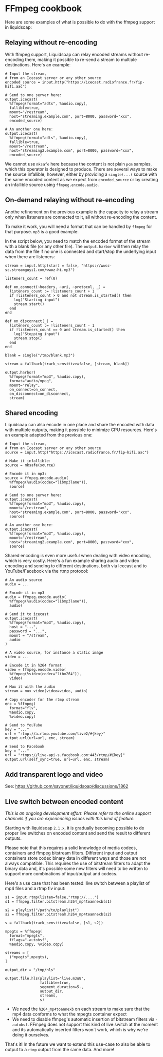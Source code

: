 # FFmpeg cookbook

Here are some examples of what is possible to do with the ffmpeg support in liquidsoap:

## Relaying without re-encoding

With ffmpeg support, Liquidsoap can relay encoded streams without re-encoding them, making it possible to re-send a stream to multiple destinations. Here's an example:

```liquidsoap
# Input the stream,
# from an Icecast server or any other source
encoded_source = input.http("https://icecast.radiofrance.fr/fip-hifi.aac")

# Send to one server here:
output.icecast(
  %ffmpeg(format="adts", %audio.copy),
  fallible=true,
  mount="/restream",
  host="streaming.example.com", port=8000, password="xxx",
  encoded_source)

# An another one here:
output.icecast(
  %ffmpeg(format="adts", %audio.copy),
  fallible=true,
  mount="/restream",
  host="streaming2.example.com", port=8000, password="xxx",
  encoded_source)
```

We cannot use `mksafe` here because the content is not plain `pcm` samples, which this operator is designed to produce. There
are several ways to make the source infallible, however, either by providing a `single(...)` source with the same encoded content
as we expect from `encoded_source` or by creating an infallible source using `ffmpeg.encode.audio`.

## On-demand relaying without re-encoding

Anothe refinement on the previous example is the capacity to relay a stream only when listeners are connected to it,
all without re-encoding the content.

To make it work, you will need a format that can be handled by `ffmpeg` for that purpose. `mp3` is a good example.

In the script below, you need to match the encoded format of the stream with a blank file (or any other file).
The `output.harbor` will then relay the data from the file if no one is connected and start/stop the underlying
input when there are listeners:

```liquidsoap
stream = input.http(start = false, "https://wwoz-sc.streamguys1.com/wwoz-hi.mp3")

listeners_count = ref(0)

def on_connect(~headers, ~uri, ~protocol, _) =
  listeners_count := !listeners_count + 1
  if !listeners_count > 0 and not stream.is_started() then
    log("Starting input")
    stream.start()
  end
end

def on_disconnect(_) =
  listeners_count := !listeners_count - 1
  if !listeners_count == 0 and stream.is_started() then
    log("Stopping input")
    stream.stop()
  end
end

blank = single("/tmp/blank.mp3")

stream = fallback(track_sensitive=false, [stream, blank])

output.harbor(
  %ffmpeg(format="mp3", %audio.copy),
  format="audio/mpeg",
  mount="relay",
  on_connect=on_connect,
  on_disconnect=on_disconnect,
  stream)
```

## Shared encoding

Liquidsoap can also encode in one place and share the encoded with data with multiple outputs, making it possible to
minimize CPU resources. Here's an example adapted from the previous one:

```liquidsoap
# Input the stream,
# from an Icecast server or any other source
source = input.http("https://icecast.radiofrance.fr/fip-hifi.aac")

# Make it infallible:
source = mksafe(source)

# Encode it in mp3:
source = ffmpeg.encode.audio(
  %ffmpeg(%audio(codec="libmp3lame")),
  source)

# Send to one server here:
output.icecast(
  %ffmpeg(format="mp3", %audio.copy),
  mount="/restream",
  host="streaming.example.com", port=8000, password="xxx",
  source)

# An another one here:
output.icecast(
  %ffmpeg(format="mp3", %audio.copy),
  mount="/restream",
  host="streaming2.example.com", port=8000, password="xxx",
  source)
```

Shared encoding is even more useful when dealing with video encoding, which is very costly. Here's a fun example
sharing audio and video encoding and sending to different destinations, both via Icecast and to YouTube/Facebook
via the rtmp protocol:

```liquidsoap
# An audio source
audio = ...

# Encode it in mp3
audio = ffmpeg.encode.audio(
  %ffmpeg(%audio(codec="libmp3lame")),
  audio)

# Send it to icecast
output.icecast(
  %ffmpeg(format="mp3", %audio.copy),
  host = "...",
  password = "...",
  mount = "/stream",
  audio
)

# A video source, for instance a static image
video = ...

# Encode it in h264 format
video = ffmpeg.encode.video(
  %ffmpeg(%video(codec="libx264")),
  video)

# Mux it with the audio
stream = mux_video(video=video, audio)

# Copy encoder for the rtmp stream
enc = %ffmpeg(
  format="flv",
  %audio.copy,
  %video.copy)

# Send to YouTube
key = "..."
url = "rtmp://a.rtmp.youtube.com/live2/#{key}"
output.url(url=url, enc, stream)

# Send to Facebook
key = "..."
url = "rtmps://live-api-s.facebook.com:443/rtmp/#{key}"
output.url(self_sync=true, url=url, enc, stream)
```

## Add transparent logo and video

See: https://github.com/savonet/liquidsoap/discussions/1862

## Live switch between encoded content

_This is an ongoing development effort. Please refer to the online support channels if you are experiencing issues with this kind of feature._

Starting with liquidsoap `2.1.x`, it is gradually becoming possible to do proper live switches on encoded content and send the
result to different outputs.

Please note that this requires a solid knowledge of media codecs, containers and ffmpeg bitstream filters. Different input and output
containers store codec binary data in different ways and those are not always compatible. This requires the use of bitstream filters
to adapt the binary data and, it's possible some new filters will need to be written to support more combinations of input/output and codecs.

Here's a use case that has been tested: live switch between a playlist of mp4 files and a rtmp flv input:

```liquidsoap
s1 = input.rtmp(listen=false,"rtmp://....")
s1 = ffmpeg.filter.bitstream.h264_mp4toannexb(s1)

s2 = playlist("/path/to/playlist")
s2 = ffmpeg.filter.bitstream.h264_mp4toannexb(s2)

s = fallback(track_sensitive=false, [s1, s2])

mpegts = %ffmpeg(
  format="mpegts",
  fflags="-autobsf",
  %audio.copy, %video.copy)

streams = [
  ("mpegts",mpegts),
]

output_dir = "/tmp/hls"

output.file.hls(playlist="live.m3u8",
                fallible=true,
                segment_duration=5.,
                output_dir,
                streams,
                s)
```

- We need the `h264_mp4toannexb` on each stream to make sure that the mp4 data conforms to what the mpegts container expect
- We need to disable ffmpeg's automatic insertion of bitstream filters via `-autobsf`. FFmpeg does not support this kind of live switch at the moment and its automatically inserted filters won't work, which is why we're doing it ourselves.

That's it! In the future we want to extend this use-case to also be able to output to a `rtmp` output from the same data. And more!
